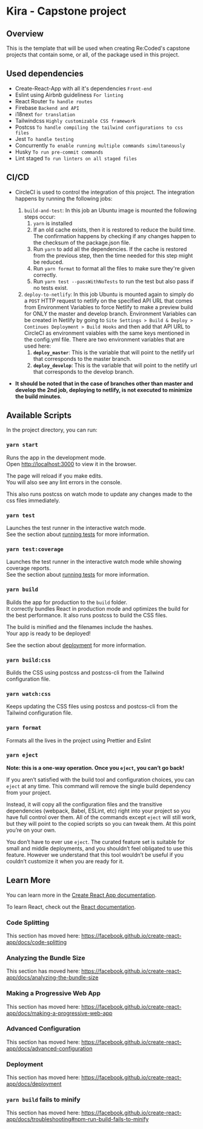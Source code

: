 # Kira - Capstone project

## Overview
This is the template that will be used when creating Re:Coded's capstone projects that contain some, or all, of the package used in this project.

## Used dependencies
- Create-React-App with all it's dependencies `Front-end`
- Eslint using Airbnb guideliness `For linting`
- React Router `To handle routes`
- Firebase `Backend and API`
- i18next `for translation`
- Tailwindcss `Highly customizable CSS framework`
- Postcss `To handle compiling the tailwind configurations to css files`
- Jest `To handle testing`
- Concurrently `To enable running multiple commands simultaneously`
- Husky `To run pre-commit commands`
- Lint staged `To run linters on all staged files`

## CI/CD
- CircleCI is used to control the integration of this project. The integration happens by running the following jobs:
    1. `build-and-test`: In this job an Ubuntu image is mounted the following steps occur:
        1. `yarn` is installed
        2. If an old cache exists, then it is restored to reduce the build  time. The confirmation happens by checking if any changes happen to   the checksum of the package.json file.
        3. Run `yarn` to add all the dependencies. If the cache is restored from the previous step, then the time needed for this step might be  reduced.
        4. Run `yarn format` to format all the files to make sure they're   given correctly.
        5. Run `yarn test --passWithNoTests` to run the test but also pass  if no tests exist.
    2. `deploy-to-netlify`: In this job Ubuntu is mounted again to simply do a `POST` HTTP request to netlify on the specified API URL that comes from Environment Variables to force Netlify to make a preview build for ONLY the master and develop branch. Environment Variables can be created in Netlify by going to `Site Settings > Build & Deploy > Continues Deployment > Build Hooks` and then add that API URL to CircleCI as environment vaiables with the same keys mentioned in the config.yml file. There are two environment variables that are used here: 
        1. **`deploy_master`**: This is the variable that will point to the netlify url that corresponds to the master branch. 
        2. **`deploy_develop`**: This is the variable that will point to the netlify url that corresponds to the develop branch. 

- **It should be noted that in the case of branches other than master and develop the 2nd job, deploying to netlify, is not executed to minimize the build minutes**. 

## Available Scripts

In the project directory, you can run:

### `yarn start`


Runs the app in the development mode.<br />
Open [http://localhost:3000](http://localhost:3000) to view it in the browser.

The page will reload if you make edits.<br />
You will also see any lint errors in the console.

This also runs postcss on watch mode to update any changes made to the css files immediately. 

### `yarn test`

Launches the test runner in the interactive watch mode.<br />
See the section about [running tests](https://facebook.github.io/create-react-app/docs/running-tests) for more information.

### `yarn test:coverage`

Launches the test runner in the interactive watch mode while showing coverage reports.<br />
See the section about [running tests](https://facebook.github.io/create-react-app/docs/running-tests) for more information.


### `yarn build`

Builds the app for production to the `build` folder.<br />
It correctly bundles React in production mode and optimizes the build for the best performance. It also runs postcss to build the CSS files.

The build is minified and the filenames include the hashes.<br />
Your app is ready to be deployed!

See the section about [deployment](https://facebook.github.io/create-react-app/docs/deployment) for more information.

### `yarn build:css`

Builds the CSS using postcss and postcss-cli from the Tailwind configuration file.

### `yarn watch:css`

Keeps updating the CSS files using postcss and postcss-cli from the Tailwind configuration file.

### `yarn format`

Formats all the lives in the project using Prettier and Eslint

### `yarn eject`

**Note: this is a one-way operation. Once you `eject`, you can’t go back!**

If you aren’t satisfied with the build tool and configuration choices, you can `eject` at any time. This command will remove the single build dependency from your project.

Instead, it will copy all the configuration files and the transitive dependencies (webpack, Babel, ESLint, etc) right into your project so you have full control over them. All of the commands except `eject` will still work, but they will point to the copied scripts so you can tweak them. At this point you’re on your own.

You don’t have to ever use `eject`. The curated feature set is suitable for small and middle deployments, and you shouldn’t feel obligated to use this feature. However we understand that this tool wouldn’t be useful if you couldn’t customize it when you are ready for it.

## Learn More

You can learn more in the [Create React App documentation](https://facebook.github.io/create-react-app/docs/getting-started).

To learn React, check out the [React documentation](https://reactjs.org/).

### Code Splitting

This section has moved here: https://facebook.github.io/create-react-app/docs/code-splitting

### Analyzing the Bundle Size

This section has moved here: https://facebook.github.io/create-react-app/docs/analyzing-the-bundle-size

### Making a Progressive Web App

This section has moved here: https://facebook.github.io/create-react-app/docs/making-a-progressive-web-app

### Advanced Configuration

This section has moved here: https://facebook.github.io/create-react-app/docs/advanced-configuration

### Deployment

This section has moved here: https://facebook.github.io/create-react-app/docs/deployment

### `yarn build` fails to minify

This section has moved here: https://facebook.github.io/create-react-app/docs/troubleshooting#npm-run-build-fails-to-minify
